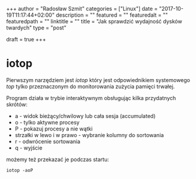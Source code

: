 +++
author = "Radosław Szmit"
categories = ["Linux"]
date = "2017-10-19T11:17:44+02:00"
description = ""
featured = ""
featuredalt = ""
featuredpath = ""
linktitle = ""
title = "Jak sprawdzić wydajność dysków twardych"
type = "post"

draft = true
+++

# iotop

Pierwszym narzędziem jest *iotop* który jest odpowiednikiem systemowego *top* tylko przeznaczonym do monitorowania zużycia pamięci trwałej.

Program działa w trybie interaktywnym obsługując kilka przydatnych skrótów:

* a - widok bieżący/chwilowy lub cała sesja (accumulated)
* o - tylko aktywne procesy
* P - pokazuj procesy a nie wątki
* strzałki w lewo i w prawo - wybranie kolumny do sortowania
* r - odwrócenie sortowania
* q - wyjście

możemy też przekazać je podczas startu:
~~~shell
iotop -aoP 
~~~